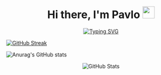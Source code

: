 
<div align="center">
  <h1 >Hi there, I'm Pavlo <img src="https://github.com/blackcater/blackcater/raw/main/images/Hi.gif" height="32"/></h1>
  <a href="https://git.io/typing-svg">
    <img src="https://readme-typing-svg.herokuapp.com?font=Fira+Code&weight=500&size=22&pause=1000&color=E2F7EE&center=true&vCenter=true&random=false&width=435&lines=I`m+Frontend+student" alt="Typing SVG" />
  </a>
</div>



<a href="https://git.io/streak-stats"><img src="https://github-readme-streak-stats.herokuapp.com?user=stovbapavlo&theme=graywhite&border_radius=4.6&card_width=1000" alt="GitHub Streak" /></a>


![Anurag's GitHub stats](https://github-readme-stats.vercel.app/api?username=anuraghazra&show_icons=true&theme=dark)

<div style="display: flex; justify-content: center;">
  <img src="https://github-readme-stats.vercel.app/api?username=anuraghazra&show_icons=true&theme=dark" alt="GitHub Stats">
</div>

